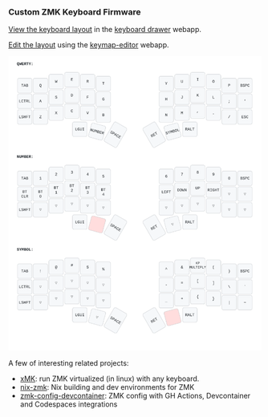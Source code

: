 ### Custom ZMK Keyboard Firmware

[View the keyboard layout](https://keymap-drawer.streamlit.app/?zmk_url=https%3A%2F%2Fgithub.com%2Fjeffwilde%2Fzmk-config%2Fblob%2Fmain%2Fconfig%2Fcorneish_zen.keymap) in the [keyboard drawer](https://github.com/caksoylar/keymap-drawer) webapp.

[Edit the layout](https://nickcoutsos.github.io/keymap-editor/) using the [keymap-editor](https://github.com/nickcoutsos/keymap-editor) webapp.

![](svg/corneish_zen.svg "corneish zen layout")

A few of interesting related projects:
- [xMK](https://github.com/manna-harbour/xmk): run ZMK virtualized (in linux) with any keyboard.
- [nix-zmk](https://github.com/eraserhd/nix-zmk): Nix building and dev environments for ZMK
- [zmk-config-devcontainer](https://github.com/beta-tank/zmk-config-devcontainer): ZMK config with GH Actions, Devcontainer and Codespaces integrations
